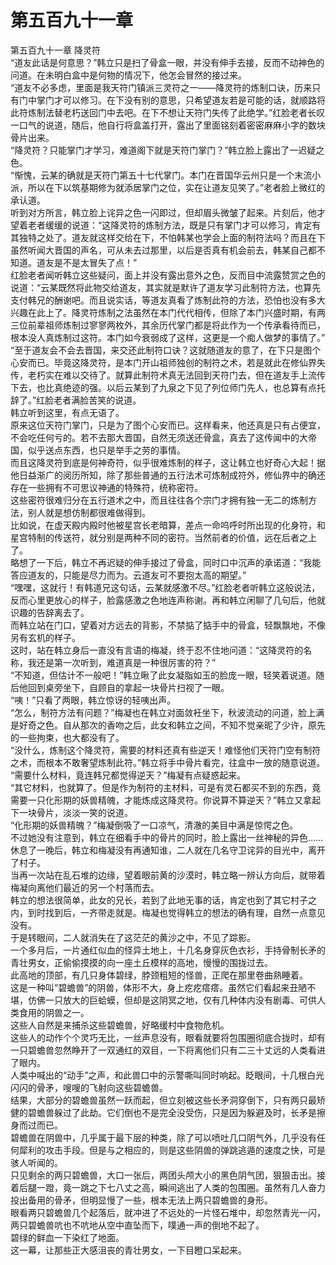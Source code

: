 # 第五百九十一章

第五百九十一章 降灵符\
“道友此话是何意思？”韩立只是扫了骨盒一眼，并没有伸手去接，反而不动神色的问道。在未明白盒中是何物的情况下，他怎会冒然的接过来。\
“道友不必多虑，里面是我天符门镇派三灵符之一——降灵符的炼制口诀，历来只有门中掌门才可以修习。在下没有别的意思，只希望道友若是可能的话，就顺路将此符炼制法替老朽送回门中去吧。在下不想让天符门失传了此绝学。”红脸老者长叹一口气的说道，随后，他自行将盒盖打开，露出了里面铭刻着密密麻麻小字的数块骨片出来。\
“降灵符？只能掌门才学习，难道阁下就是天符门掌门？”韩立脸上露出了一迟疑之色。\
“惭愧，云某的确就是天符门第五十七代掌门。本门在晋国华云州只是一个末流小派，所以在下以筑基期修为就添居掌门之位，实在让道友见笑了。”老者脸上微红的承认道。\
听到对方所言，韩立脸上诧异之色一闪即过，但却眉头微皱了起来。片刻后，他才望着老者缓缓的说道：“这降灵符的炼制方法，既是只有掌门才可以修习，肯定有其独特之处了。道友就这样交给在下，不怕韩某也学会上面的制符法吗？而且在下虽然听闻大晋国的声名，可从未去过那里，以后是否真有机会前去，韩某自己都不知道。道友是不是太冒失了点！”\
红脸老者闻听韩立这些疑问，面上并没有露出意外之色，反而目中流露赞赏之色的说道：“云某既然将此物交给道友，其实就是默许了道友学习此制符方法，也算先支付韩兄的酬谢吧。而且说实话，等道友真看了炼制此符的方法，恐怕也没有多大兴趣在此上了。降灵符炼制之法虽然在本门代代相传，但除了本门兴盛时期，有两三位前辈祖师炼制过寥寥两枚外，其余历代掌门都是将此作为一个传承看待而已，根本没人真炼制过这符。本门如今衰弱成了这样，这更是一个痴人做梦的事情了。”\
“至于道友会不会去晋国，来交还此制符口诀？这就随道友的意了，在下只是图个心安而已。毕竟这降灵符，是本门开山祖师独创的制符之术，若是就此在修仙界失传，老朽实在难以交待了。就算此制符术真无法回到天符门去，但在道友手上流传下去，也比真绝迹的强。以后云某到了九泉之下见了列位师门先人，也总算有点托辞了。”红脸老者满脸苦笑的说道。\
韩立听到这里，有点无语了。\
原来这位天符门掌门，只是为了图个心安而已。这样看来，他还真是只有占便宜，不会吃任何亏的。若不去那大晋国，自然无须送还骨盒，真去了这传闻中的大帝国，似乎送点东西，也只是举手之劳的事情。\
而且这降灵符到底是何神奇符，似乎很难炼制的样子，这让韩立也好奇心大起！据他日益渐广的阅历所知，除了那些普通的五行法术可炼制成符外，修仙界中的确还存在一些拥有不可思议神通的特殊符，统称密符。\
这些密符很难归分在五行道术之中，而且往往各个宗门才拥有独一无二的炼制方法，别人就是想仿制都很难做得到。\
比如说，在虚天殿内殿时他被星宫长老暗算，差点一命呜呼时所出现的化身符，和星宫特制的传送符，就分别是两种不同的密符。当然前者的价值，远在后者之上了。\
略想了一下后，韩立不再迟疑的伸手接过了骨盒，同时口中沉声的承诺道：“我能答应道友的，只能是尽力而为。云道友可不要抱太高的期望。”\
“嘿嘿，这就行！有韩道兄这句话，云某就感激不尽。”红脸老者听韩立这般说法，反而心里更放心的样子，脸露感激之色地连声称谢。再和韩立闲聊了几句后，他就识趣的告辞离去了。\
而韩立站在门口，望着对方远去的背影，不禁掂了掂手中的骨盒，轻飘飘地，不像另有玄机的样子。\
这时，站在韩立身后一直没有言语的梅凝，终于忍不住地问道：“这降灵符的名称，我还是第一次听到，难道真是一种很厉害的符？”\
“不知道，但估计不一般吧！”韩立瞅了此女凝脂如玉的脸庞一眼，轻笑着说道。随后他回到桌旁坐下，自顾自的拿起一块骨片扫视了一眼。\
“咦！”只看了两眼，韩立惊讶的轻咦出声。\
“怎么，制符方法有问题？”梅凝也在韩立对面敛衽坐下，秋波流动的问道，脸上满是好奇之色。自从那次的香吻之后，此女和韩立之间，不知不觉亲昵了少许，原先的一些拘束，也大都没有了。\
“没什么，炼制这个降灵符，需要的材料还真有些逆天！难怪他们天符门空有制符之术，而根本不敢奢望炼制此符。”韩立将手中骨片看完，往盒中一放的随意说道。\
“需要什么材料，竟连韩兄都觉得逆天？”梅凝有点疑惑起来。\
“其它材料，也就算了。但是作为制符的主材料，可是有灵石都买不到的东西，竟需要一只化形期的妖兽精魄，才能炼成这降灵符。你说算不算逆天？”韩立又拿起下一块骨片，淡淡一笑的说道。\
“化形期的妖兽精魄？”梅凝倒吸了一口凉气，清澈的美目中满是惊愕之色。\
不过她没有注意到，韩立在细看手中的骨片的同时，脸上露出一丝神秘的异色……\
休息了一晚后，韩立和梅凝没有再通知谁，二人就在几名守卫诧异的目光中，离开了村子。\
当再一次站在乱石堆的边缘，望着眼前黄的沙漠时，韩立略一辨认方向后，就带着梅凝向离他们最近的另一个村落而去。\
韩立的想法很简单，此女的兄长，若到了此地无事的话，肯定也到了其它村子之内，到时找到后，一齐带走就是。梅凝也觉得韩立的想法的确有理，自然一点意见没有。\
于是转眼间，二人就消失在了这茫茫的黄沙之中，不见了踪影。\
一个多月后，一片通红似血的怪异土地上，十几名身穿灰色衣衫，手持骨制长矛的青壮男女，正偷偷摸摸的向一座土丘模样的高地，慢慢的围拢过去。\
此高地的顶部，有几只身体碧绿，脖颈粗短的怪兽，正爬在那里卷曲熟睡着。\
这是一种叫“碧蟾兽”的阴兽，体形不大，身上疙疙瘩瘩。虽然它们看起来丑陋不堪，仿佛一只放大的巨蛤蟆，但却是这阴冥之地，仅有几种体内没有剧毒、可供人类食用的阴兽之一。\
这些人自然是来捕杀这些碧蟾兽，好略缓村中食物危机。\
这些人的动作个个灵巧无比，一丝声息没有，眼看就要将包围圈彻底合拢时，却有一只碧蟾兽忽然睁开了一双通红的双目，一下将离他们只有二三十丈远的人类看进了眼内。\
人类中喊出的“动手”之声，和此兽口中的示警嘶叫同时响起。眨眼间，十几根白光闪闪的骨矛，嗖嗖的飞射向这些碧蟾兽。\
结果，大部分的碧蟾兽虽然一跃而起，但立刻被这些长矛洞穿倒下，只有两只最矫健的碧蟾兽躲过了此劫。它们倒也不是完全没受伤，只是因为躲避及时，长矛是擦身而过而已。\
碧蟾兽在阴兽中，几乎属于最下层的种类，除了可以喷吐几口阴气外，几乎没有任何犀利的攻击手段。但是与之相应的，则是这些阴兽的弹跳逃遁的速度之快，可是骇人听闻的。\
只见剩余的两只碧蟾兽，大口一张后，两团头颅大小的黑色阴气团，狠狠击出。接着后腿一蹬，竟一跳之下七八丈之高，瞬间逃出了人类的包围圈。虽然有几人奋力投出备用的骨矛，但明显慢了一些，根本无法上两只碧蟾兽的身形。\
眼看两只碧蟾兽几个起落后，就冲进了不远处的一片怪石堆中，却忽然青光一闪，两只碧蟾兽吭也不吭地从空中直坠而下，噗通一声的倒地不起了。\
碧绿的鲜血一下染红了地面。\
这一幕，让那些正大感沮丧的青壮男女，一下目瞪口呆起来。
